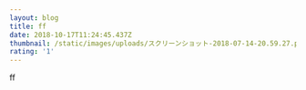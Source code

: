 ```yaml
---
layout: blog
title: ff
date: 2018-10-17T11:24:45.437Z
thumbnail: /static/images/uploads/スクリーンショット-2018-07-14-20.59.27.png
rating: '1'
---
```

ff
